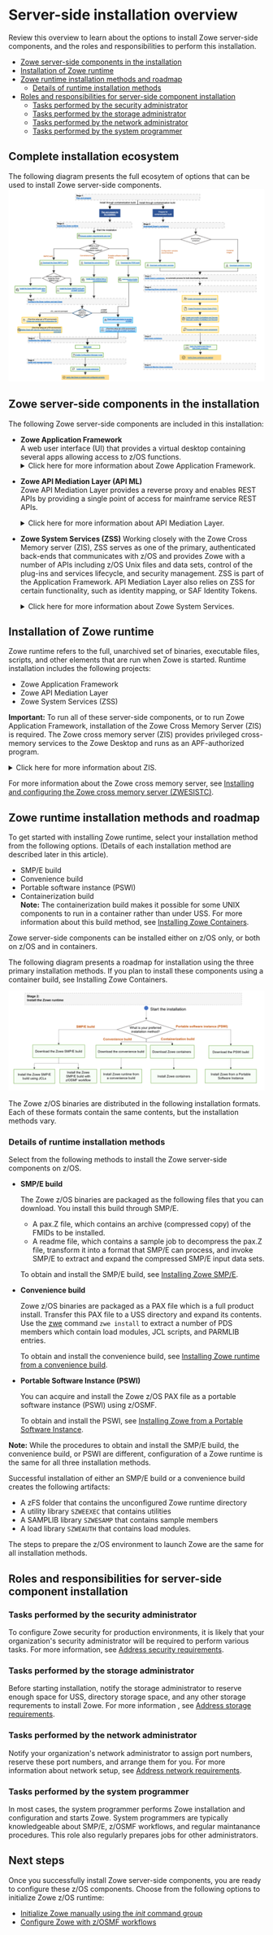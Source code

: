 # Server-side installation overview

Review this overview to learn about the options to install Zowe server-side components, and the roles and responsibilities to perform this installation.

* [Zowe server-side components in the installation](#zowe-server-side-components-in-the-installation)
* [Installation of Zowe runtime](#installation-of-zowe-runtime)
* [Zowe runtime installation methods and roadmap](#zowe-runtime-installation-methods-and-roadmap)
    * [Details of runtime installation methods ](#details-of-runtime-installation-methods)
* [Roles and responsibilities for server-side component installation](#roles-and-responsibilities-for-server-side-component-installation)
    * [Tasks performed by the security administrator](#tasks-performed-by-the-security-administrator)
    * [Tasks performed by the storage administrator](#tasks-performed-by-the-storage-administrator)
    * [Tasks performed by the network administrator](#tasks-performed-by-the-network-administrator)
    * [Tasks performed by the system programmer](#tasks-performed-by-the-system-programmer)

## Complete installation ecosystem

The following diagram presents the full ecosytem of options that can be used to install Zowe server-side components.
![4-installation-methods](../images/install/4-installation-methods.png)

## Zowe server-side components in the installation

The following Zowe server-side components are included in this installation: 

* **Zowe Application Framework**  
A web user interface (UI) that provides a virtual desktop containing several apps allowing access to z/OS functions.  <details><summary>Click here for more information about Zowe Application Framework.</summary> Zowe™ Application Framework includes apps for traditional access such as a 3270 terminal and a VT Terminal, as well as an editor and explorers for working with JES, MVS Data Sets, and Unix System Services.
</details>

*  **Zowe API Mediation Layer (API ML)**  
Zowe API Mediation Layer provides a reverse proxy and enables REST APIs by providing a single point of access for mainframe service REST APIs.<details><summary>Click here for more information about API Mediation Layer.</summary> Such APIs  work with z/OSMF. The API ML has a discovery service allowing for dynamic onboarding of the services. The Gateway is also responsible for authentication and provisioning of Single Sign On functionality across onboarded services. Certain API ML features, such as a certificate or user mapping, are also dependent on other Zowe components, such as ZSS.</details>

* **Zowe System Services (ZSS)** 
Working closely with the Zowe Cross Memory server (ZIS), ZSS serves as one of the primary, authenticated back-ends that communicates with z/OS and provides Zowe with a number of APIs including z/OS Unix files and data sets, control of the plug-ins and services lifecycle, and security management. ZSS is part of the Application Framework. API Mediation Layer also relies on ZSS for certain functionality, such as identity mapping, or SAF Identity Tokens. <details><summary>Click here for more information about Zowe System Services.</summary> The Zowe Desktop delegates a number of its services to ZSS which it accesses through the default http port `7557`. ZSS is written in C and uses native calls to z/OS to provide its services.</details>

## Installation of Zowe runtime

Zowe runtime refers to the full, unarchived set of binaries, executable files, scripts, and other elements that are run when Zowe is started.
Runtime installation includes the following projects:  
* Zowe Application Framework
* Zowe API Mediation Layer
* Zowe System Services (ZSS)


**Important:** To run all of these server-side components, or to run Zowe Application Framework, installation of the Zowe Cross Memory Server (ZIS) is required. The Zowe cross memory server (ZIS) provides privileged cross-memory services to the Zowe Desktop and runs as an APF-authorized program.<details><summary> Click here for more information about ZIS.</summary>The same cross memory server can be used by multiple Zowe desktops. The cross memory server is needed to be able to log on to the Zowe desktop and operate its apps such as the Code Editor.</details>


For more information about the Zowe cross memory server, see [Installing and configuring the Zowe cross memory server (ZWESISTC)](./user-guide/configure-xmem-server).

## Zowe runtime installation methods and roadmap

To get started with installing Zowe runtime, select your installation method from the following options. (Details of each installation method are described later in this article).

* SMP/E build
* Convenience build
* Portable software instance (PSWI)
* Containerization build  
    **Note:** The containerization build makes it possible for some UNIX components to run in a container rather than under USS. For more information about this build method, see [Installing Zowe Containers](k8s-introduction.md).

Zowe server-side components can be installed either on z/OS only, or both on z/OS and in containers.

The following diagram presents a roadmap for installation using the three primary installation methods. If you plan to install these components using a container build, see Installing Zowe Containers.

![Install the Zowe z/OS runtime](../images/install/install.png)

The Zowe z/OS binaries are distributed in the following installation formats. Each of these  formats contain the same contents, but the installation methods vary. 
### Details of runtime installation methods

Select from the following methods to install the Zowe server-side components on z/OS. 
<!-- Add the advantages and disadvantanges to each method -->

   - **SMP/E build**

     The Zowe z/OS binaries are packaged as the following files that you can download. You install this build through SMP/E.  
     - A pax.Z file, which contains an archive (compressed copy) of the FMIDs to be installed.
     - A readme file, which contains a sample job to decompress the pax.Z file, transform it into a format that SMP/E can process, and invoke SMP/E to extract and expand the compressed SMP/E input data sets.

     To obtain and install the SMP/E build, see [Installing Zowe SMP/E](install-zowe-smpe.md).

   - **Convenience build**

     Zowe z/OS binaries are packaged as a PAX file which is a full product install. Transfer this PAX file to a USS directory and expand its contents. Use the [zwe](installandconfig.md#zwe-server-command) command `zwe install` to extract a number of PDS members which contain load modules, JCL scripts, and PARMLIB entries. 

     To obtain and install the convenience build, see [Installing Zowe runtime from a convenience build](install-zowe-zos-convenience-build.md).

   - **Portable Software Instance (PSWI)**

     You can acquire and install the Zowe z/OS PAX file as a portable software instance (PSWI) using z/OSMF.

     To obtain and install the PSWI, see [Installing Zowe from a Portable Software Instance](install-zowe-pswi.md).

   **Note:** While the procedures to obtain and install the SMP/E build, the convenience build, or PSWI are different, configuration of a Zowe runtime is the same for all three installation methods.

Successful installation of either an SMP/E build or a convenience build creates the following artifacts:
* A zFS folder that contains the unconfigured Zowe runtime directory
* A utility library `SZWEEXEC` that contains utilities
* A SAMPLIB library `SZWESAMP` that contains sample members
* A load library `SZWEAUTH` that contains load modules. 

The steps to prepare the z/OS environment to launch Zowe are the same for all installation methods.

## Roles and responsibilities for server-side component installation

### Tasks performed by the security administrator

To configure Zowe security for production environments, it is likely that your organization's security administrator will be required to perform various tasks. For more information, see [Address security requirements](./address-security-requirements#tasks-performed-by-your-security-administrator).

### Tasks performed by the storage administrator

Before starting installation, notify the storage administrator to reserve enough space for USS, directory storage space, and any other storage requrements to install Zowe. For more information , see [Address storage requirements](./address-storage-requirements.md).

### Tasks performed by the network administrator

Notify your organization's network administrator to assign port numbers, reserve these port numbers, and arrange them for you. For more information about network setup, see [Address network requirements](./address-network-requirements.md).

### Tasks performed by the system programmer

In most cases, the system programmer performs Zowe installation and configuration and starts Zowe. System programmers are typically knowledgeable about SMP/E, z/OSMF workflows, and regular maintanance procedures. This role also regularly prepares jobs for other administrators.

## Next steps

Once you successfully install Zowe server-side components, you are ready to configure these z/OS components. Choose from the following options to initialize Zowe z/OS runtime:

* [Initialize Zowe manually using the _init_ command group](../user-guide/initialize-zos-system.md)
* [Configure Zowe with z/OSMF workflows](../user-guide/configure-zowe-zosmf-workflow.md)

